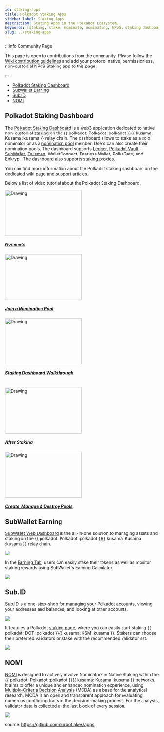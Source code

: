 ```yaml
---
id: staking-apps
title: Polkadot Staking Apps
sidebar_label: Staking Apps
description: Staking Apps in the Polkadot Ecosystem.
keywords: [staking, stake, nominate, nominating, NPoS, staking dashboard]
slug: ../staking-apps
---
```


:::info Community Page

This page is open to contributions from the community. Please follow the
[Wiki contribution guidelines](https://github.com/w3f/polkadot-wiki#contributing-to-documentation)
and add your protocol native, permissionless, non-custodial NPoS Staking app to this page.

:::

- [Polkadot Staking Dashboard](#polkadot-staking-dashboard)
- [SubWallet Earning](#subwallet-earning)
- [Sub.ID](#subid)
- [NOMI](#nomi)

## Polkadot Staking Dashboard

The [Polkadot Staking Dashboard](https://staking.polkadot.network/#/overview) is a web3 application
dedicated to native non-custodial [staking](../learn/learn-staking.md) on the
{{ polkadot: Polkadot :polkadot }}{{ kusama: Kusama :kusama }} relay chain. The dashboard allows to
stake as a solo nominator or as a [nomination pool](../learn/learn-nomination-pools.md) member.
Users can also create their nomination pools. The dashboard supports [Ledger](../general/ledger.md),
[Polkadot Vault](../general/polkadot-vault.md),
[SubWallet](../general/wallets-and-extensions.md#subwallet),
[Talisman](../general/wallets-and-extensions.md#talisman), WalletConnect, Fearless Wallet,
PolkaGate, and Enkrypt. The dashboard also supports
[staking proxies](../learn/learn-proxies.md#staking-proxy).

You can find more information about the Polkadot staking dashboard on the dedicated
[wiki page](./staking-dashboard.md) and
[support articles](https://support.polkadot.network/support/solutions/folders/65000157523).

Below a list of video tutorial about the Polkadot Staking Dashboard.

<tr class="cards-container">
  <td>
    <a class="guide-link" href="https://youtu.be/F59N3YKYCRs?feature=shared">  
      <img class="guide-image" src="https://img.youtube.com/vi/F59N3YKYCRs/0.jpg" alt="Drawing" width="250" height="150"/>
              <div class="cards-body">
                  <h5 class="cards-title">Nominate</h5>
              </div>
    </a>
  </td>
  <td>
    <a class="guide-link" href="https://youtu.be/dDIG7QAApig?feature=shared">  
      <img class="guide-image" src="https://img.youtube.com/vi/dDIG7QAApig/0.jpg" alt="Drawing" width="250" height="150"/>
              <div class="cards-body">
                  <h5 class="cards-title">Join a Nomination Pool</h5>
              </div>
    </a>
  </td>
  <td>
  <a class="guide-link" href="https://youtu.be/hvXLc4H7rA4?feature=shared">  
    <img class="guide-image" src="https://img.youtube.com/vi/hvXLc4H7rA4/0.jpg" alt="Drawing" width="250" height="150"/>
            <div class="cards-body">
                <h5 class="cards-title">Staking Dashboard Walkthrough</h5>
            </div>
  </a>
  </td>
</tr>

<br />

<tr class="cards-container">
  <td>
    <a class="guide-link" href="https://youtu.be/58pIe8tt2o4?feature=shared">  
      <img class="guide-image" src="https://img.youtube.com/vi/58pIe8tt2o4/0.jpg" alt="Drawing" width="250" height="150"/>
              <div class="cards-body">
                  <h5 class="cards-title">After Staking</h5>
              </div>
    </a>
  </td>
  <td>
    <a class="guide-link" href="https://youtu.be/aTFWhwy_Mxg?feature=shared">  
      <img class="guide-image" src="https://img.youtube.com/vi/aTFWhwy_Mxg/0.jpg" alt="Drawing" width="250" height="150"/>
              <div class="cards-body">
                  <h5 class="cards-title">Create, Manage & Destroy Pools</h5>
              </div>
    </a>
  </td>
  
</tr>

## SubWallet Earning 

[SubWallet Web Dashboard](https://web.subwallet.app/) is the all-in-one solution to managing assets and staking on the {{ polkadot: Polkadot :polkadot }}{{ kusama: Kusama :kusama }} relay chain. 

[![](https://cdn.discordapp.com/attachments/865823369092661279/1181154288035172352/Portfolio_tokens.png?ex=658006a7&is=656d91a7hm=fc804c68c9ac864849990e063a3ae0f0bb3813b837a28016d9f296bba282c257&)](https://web.subwallet.app/)

In the [Earning Tab](https://web.subwallet.app/home/earning/overview), users can easily stake their tokens as well as monitor staking rewards using SubWallet's Earning Calculator. 

[![](https://cdn.discordapp.com/attachments/865823369092661279/1181154676092194816/Earning.png?ex=65800703&is=656d9203&hm=1185ef272b56a79919edb9868b6fd4206aadf0baf1725a28c85afd2f5a750c48&)](https://web.subwallet.app/)

## Sub.ID

[Sub.ID](https://sub.id/) is a one-stop-shop for managing your Polkadot accounts, viewing your
addresses and balances, and looking at other accounts.

[![](https://cdn.discordapp.com/attachments/893485384154095640/1166807359411204228/image.png?ex=654bd508&is=65396008&hm=ddf3dc26f525d0021df4d8879f19973b81040514bfb10423e748d397c7a66329&)](https://sub.id/)

It features a Polkadot [staking page](https://sub.id/validator/polkadot), where you can easily start
staking {{ polkadot: DOT :polkadot }}{{ kusama: KSM :kusama }}. Stakers can choose their preferred
validators or stake with the recommended validator set.

[![](https://cdn.discordapp.com/attachments/893485384154095640/1166807508837474394/image.png?ex=654bd52c&is=6539602c&hm=f78e346cfd364529b1b03d5207a8ad0cd100fc5093ee832eece397e788200cf0&)](https://sub.id/validator/polkadot)

## NOMI

[NOMI](https://apps.turboflakes.io/?app=nomi) is designed to actively involve Nominators in Native
Staking within the {{ polkadot: Polkadot :polkadot }}{{ kusama: Kusama :kusama }} networks. It aims
to offer a unique and enhanced nomination experience, using
[Multiple-Criteria Decision Analysis](https://en.wikipedia.org/wiki/Multiple-criteria_decision_analysis)
(MCDA) as a base for the analytical research. MCDA is an open and transparent approach for
evaluating numerous conflicting traits in the decision-making process. For the analysis, validator
data is collected at the last block of every session.

[![](https://github.com/turboflakes/apps/blob/main/src/assets/nomi_dashboard.webp?raw=true)](https://turboflakes.io/)

source: https://github.com/turboflakes/apps
